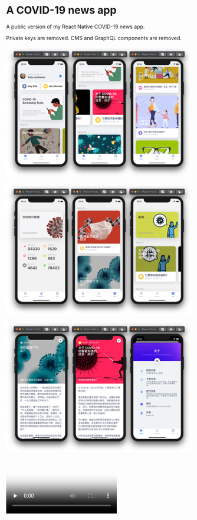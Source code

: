 # A COVID-19 news app

A public version of my React Native COVID-19 news app. 

Private keys are removed. CMS and GraphQL components are removed.

![](https://raw.githubusercontent.com/Architect1st/React-Native-COVID-19-News-APP/main/images%20and%20videos/1.png)

![](https://raw.githubusercontent.com/Architect1st/React-Native-COVID-19-News-APP/main/images%20and%20videos/2.png)

![](https://raw.githubusercontent.com/Architect1st/React-Native-COVID-19-News-APP/main/images%20and%20videos/3.png)


<video id="video" controls="" preload="none" poster="https://raw.githubusercontent.com/Architect1st/React-Native-COVID-19-News-APP/main/images%20and%20videos/3.png"> <source id="mp4" src="https://github.com/Architect1st/React-Native-COVID-19-News-APP/blob/main/images%20and%20videos/1.mp4?raw=true" type="video/mp4"> </video>


